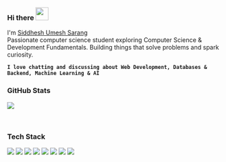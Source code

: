 ### Hi there <img src="https://emojis.slackmojis.com/emojis/images/1536351075/4594/blob-wave.gif" width="30" />

I'm [Siddhesh Umesh Sarang](https://siddheshumeshsarang.vercel.app)<br />
Passionate computer science student exploring Computer Science & Development Fundamentals.
Building things that solve problems and spark curiosity.

**`I love chatting and discussing about Web Development, Databases & Backend, Machine Learning & AI`**
<br />

### GitHub Stats

<p align="left">
  <img src="https://github-readme-stats.vercel.app/api?username=SIDDHESHUMESHSARANG&theme=github_dark&hide_border=true&include_all_commits=true&count_private=true" />
</p>

<br />

### Tech Stack
<p align="left">
  <img src="https://img.shields.io/badge/JavaScript-%23323330?style=for-the-badge&logo=javascript&logoColor=%23F7DF1E" />
  <img src="https://img.shields.io/badge/React-%2320232a?style=for-the-badge&logo=react&logoColor=%2361DAFB" />
  <img src="https://img.shields.io/badge/firebase-a08021?style=for-the-badge&logo=firebase&logoColor=ffcd34" />
  <img src="https://img.shields.io/badge/Vercel-%23000000?style=for-the-badge&logo=vercel&logoColor=white" />
  <img src="https://img.shields.io/badge/Git-%23F05033?style=for-the-badge&logo=git&logoColor=white" />
  <img src="https://img.shields.io/badge/Docker-%230db7ed?style=for-the-badge&logo=docker&logoColor=white" />
  <img src="https://img.shields.io/badge/MySQL-4479A1?style=for-the-badge&logo=mysql&logoColor=white" />
  <img src="https://img.shields.io/badge/C++-%2300599C?style=for-the-badge&logo=c%2B%2B&logoColor=white" />
</p>
